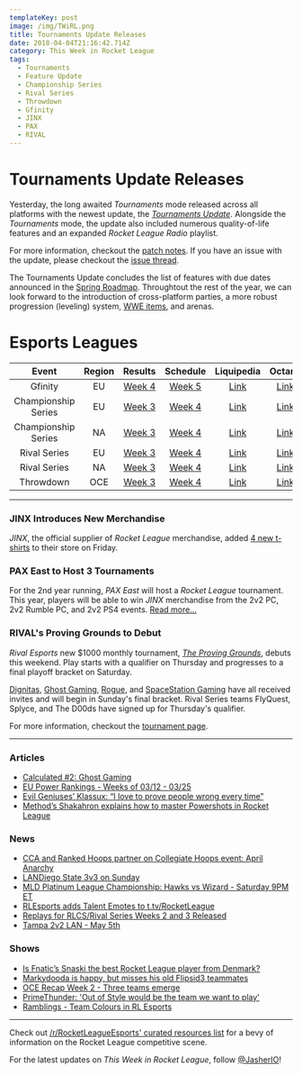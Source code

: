```yaml
---
templateKey: post
image: /img/TWiRL.png
title: Tournaments Update Releases
date: 2018-04-04T21:16:42.714Z
category: This Week in Rocket League
tags:
  - Tournaments
  - Feature Update
  - Championship Series
  - Rival Series
  - Throwdown
  - Gfinity
  - JINX
  - PAX
  - RIVAL
---
```

# Tournaments Update Releases
Yesterday, the long awaited *Tournaments* mode released across all platforms with the newest update, the [*Tournaments Update*](https://www.rocketleague.com/game-info/tournaments/). Alongside the *Tournaments* mode, the update also included numerous quality-of-life features and an expanded *Rocket League Radio* playlist. 

For more information, checkout the [patch notes](https://www.reddit.com/r/RocketLeague/comments/89f8xq/patch_notes_v143_tournaments_update/). If you have an issue with the update, please checkout the [issue thread](https://www.reddit.com/r/RocketLeague/comments/89g4ir/the_v143_tournaments_update_issues_megathread/). 

The Tournaments Update concludes the list of features with due dates announced in the [Spring Roadmap](https://www.rocketleague.com/news/rocket-league-roadmap-spring-2018/). Throughtout the rest of the year, we can look forward to the introduction of cross-platform parties, a more robust progression (leveling) system, [WWE items](https://www.rocketleague.com/news/wwe-items-coming-to-rocket-league-this-spring/), and arenas. 

# Esports Leagues
| Event | Region | Results | Schedule | Liquipedia | Octane |
|:-------------------:|:------:|:------------------------------------------------------------------------------------------------------------------------:|:-------------------------------------------------------------------------------------------------:|:------------------------------------------------------------------------------------------------------------------------------:|:------------------------------------------------------------------:|
| Gfinity | EU | [Week 4](https://octane.gg/event/gfinity-elite-series-season-three/matches/) | [Week 5](https://www.gfinity.net/events/details/elite-series-season-3-rocket-league#competiton-2) | [Link](http://liquipedia.net/rocketleague/Gfinity/Elite_Series/Season_3) | [Link](https://octane.gg/event/gfinity-elite-series-season-three/) |
| Championship Series | EU | [Week 3](https://www.reddit.com/r/RocketLeagueEsports/comments/88rcci/rlcs_s5_week_3_eu_league_play_live_discussion/) | [Week 4](https://www.rocketleagueesports.com/schedule/) | [Link](http://liquipedia.net/rocketleague/Rocket_League_Championship_Series/Season_5/Europe) | [Link](https://octane.gg/event/rlcs-season-five-europe/) |
| Championship Series | NA | [Week 3](https://www.reddit.com/r/RocketLeagueEsports/comments/88k2lw/rlcs_s5_week_3_na_league_play_live_discussion/) | [Week 4](https://www.rocketleagueesports.com/schedule/) | [Link](http://liquipedia.net/rocketleague/Rocket_League_Championship_Series/Season_5/North_America) | [Link](https://octane.gg/event/rlcs-season-five-north-america/) |
| Rival Series | EU | [Week 3](https://www.reddit.com/r/RocketLeagueEsports/comments/88b922/rlrs_s2_week_3_eu_and_na_league_play_discussion/) | [Week 4](https://www.rocketleagueesports.com/schedule/) | [Link](http://liquipedia.net/rocketleague/Rocket_League_Championship_Series/Season_5/Europe/Rocket_League_Rival_Series) | [Link](https://octane.gg/event/rlrs-season-five-europe/) |
| Rival Series | NA | [Week 3](https://www.reddit.com/r/RocketLeagueEsports/comments/88b922/rlrs_s2_week_3_eu_and_na_league_play_discussion/) | [Week 4](https://www.rocketleagueesports.com/schedule/) | [Link](http://liquipedia.net/rocketleague/Rocket_League_Championship_Series/Season_5/North_America/Rocket_League_Rival_Series) | [Link](https://octane.gg/event/rlrs-season-five-north-america/) |
| Throwdown | OCE | [Week 3](https://octane.gg/event/throwdown-season-five/matches/) | [Week 4](https://throwdownesports.com/rlchampionship/) | [Link](http://liquipedia.net/rocketleague/Rocket_League_Championship_Series/Season_5/Oceania/League_Play) | [Link](https://octane.gg/event/throwdown-season-five/) |

---

### JINX Introduces New Merchandise
*JINX*, the official supplier of *Rocket League* merchandise, added [4 new t-shirts](https://twitter.com/JINX/status/979771854993928194) to their store on Friday.

### PAX East to Host 3 Tournaments
For the 2nd year running, *PAX East* will host a *Rocket League* tournament. This year, players will be able to win *JINX* merchandise from the 2v2 PC, 2v2 Rumble PC, and 2v2 PS4 events. [Read more...](https://www.rocketleague.com/news/rocket-league-pax-east-2018/)

### RIVAL's Proving Grounds to Debut
*Rival Esports* new $1000 monthly tournament, [*The Proving Grounds*](https://twitter.com/RivalEsportsGG/status/970865005913694208), debuts this weekend. Play starts with a qualifier on Thursday and progresses to a final playoff bracket on Saturday. 

[Dignitas](https://twitter.com/RivalEsportsGG/status/979508748254400513), [Ghost Gaming](https://twitter.com/RivalEsportsGG/status/980559829461762048), [Rogue](https://twitter.com/RivalEsportsGG/status/980154727156641792), and [SpaceStation Gaming](https://twitter.com/RivalEsportsGG/status/979833538710253568) have all received invites and will begin in Sunday's final bracket. Rival Series teams FlyQuest, Splyce, and The D00ds have signed up for Thursday's qualifier. 

For more information, checkout the [tournament page](https://smash.gg/tournament/rival-the-proving-grounds/details).

---

### Articles

* [Calculated #2: Ghost Gaming](https://www.rocketleagueesports.com/news/calculated--2--ghost-gaming/)
* [EU Power Rankings - Weeks of 03/12 - 03/25](https://www.reddit.com/r/RocketLeagueEsports/comments/88jxdb/eu_power_rankings_weeks_of_0312_0325/)
* [Evil Geniuses’ Klassux: “I love to prove people wrong every time”](http://rocketeers.gg/evil-geniuses-klassux-interview/)
* [Method’s Shakahron explains how to master Powershots in Rocket League](http://rocketeers.gg/training-powershots-method-player-shakahron/)

### News

* [CCA and Ranked Hoops partner on Collegiate Hoops event: April Anarchy](https://smash.gg/tournament/college-hoops-april-anarchy/events)
* [LANDiego State 3v3 on Sunday](https://smash.gg/tournament/landiego-state-8-3v3-rocket-league-tournament-byoc/details)
* [MLD Platinum League Championship: Hawks vs Wizard - Saturday 9PM ET](https://twitter.com/MLDoubles/status/981297915569328130)
* [RLEsports adds Talent Emotes to t.tv/RocketLeague](https://twitter.com/RLEsports/status/979397550879817733)
* [Replays for RLCS/Rival Series Weeks 2 and 3 Released](https://www.reddit.com/r/RocketLeagueEsports/comments/8914o5/replays_for_rlcsrival_series_weeks_2_3/)
* [Tampa 2v2 LAN - May 5th](https://www.facebook.com/events/2075266619426839/)

### Shows

* [Is Fnatic’s Snaski the best Rocket League player from Denmark?](http://rocketeers.gg/interview-fnatic-rocket-league-player-snaski-youtube/)
* [Markydooda is happy, but misses his old Flipsid3 teammates](http://rocketeers.gg/interview-youtube-excel-esports-markydooda/)
* [OCE Recap Week 2 - Three teams emerge](https://www.youtube.com/watch?v=cUADOIHqY20)
* [PrimeThunder: 'Out of Style would be the team we want to play'](https://www.youtube.com/watch?v=Afb1zWuCuqM)
* [Ramblings - Team Colours in RL Esports](https://www.youtube.com/watch?v=h6ldyy28zgU)

---

Check out [/r/RocketLeagueEsports' curated resources list](https://www.reddit.com/r/RocketLeagueEsports/wiki/links) for a bevy of information on the Rocket League competitive scene.

For the latest updates on *This Week in Rocket League*, follow [@JasherIO](https://twitter.com/JasherIO)! 
